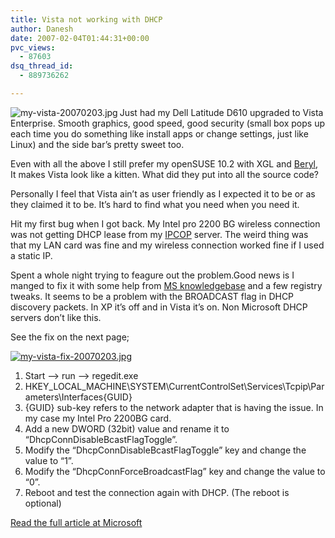```yaml
---
title: Vista not working with DHCP
author: Danesh
date: 2007-02-04T01:44:31+00:00
pvc_views:
  - 87603
dsq_thread_id:
  - 889736262

---
```

[<img src="/techblog/wp-content/uploads/2007/02/my-vista-20070203.thumbnail.jpg" alt="my-vista-20070203.jpg" title="my-vista-20070203.jpg" align="left" />][1]Just had my Dell Latitude D610 upgraded to Vista Enterprise. Smooth graphics, good speed, good security (small box pops up each time you do something like install apps or change settings, just like Linux) and the side bar&#8217;s pretty sweet too.

Even with all the above I still prefer my openSUSE 10.2 with XGL and [Beryl][2], It makes Vista look like a kitten. What did they put into all the source code?

Personally I feel that Vista ain&#8217;t as user friendly as I expected it to be or as they claimed it to be. It&#8217;s hard to find what you need when you need it.

Hit my first bug when I got back. My Intel pro 2200 BG wireless connection was not getting DHCP lease from my [IPCOP][3] server. The weird thing was that my LAN card was fine and my wireless connection worked fine if I used a static IP.

Spent a whole night trying to feagure out the problem.Good news is I manged to fix it with some help from [MS knowledgebase][4] and a few registry tweaks. It seems to be a problem with the BROADCAST flag in DHCP discovery packets. In XP it&#8217;s off and in Vista it&#8217;s on. Non Microsoft DHCP servers don&#8217;t like this.

See the fix on the next page;<!--more-->

[![my-vista-fix-20070203.jpg][5]][6]

1. Start &#8211;> run &#8211;> regedit.exe  
2. HKEY\_LOCAL\_MACHINE\SYSTEM\CurrentControlSet\Services\Tcpip\Parameters\Interfaces\{GUID}  
3. {GUID} sub-key refers to the network adapter that is having the issue. In my case my Intel Pro 2200BG card.  
4. Add a new DWORD (32bit) value and rename it to &#8220;DhcpConnDisableBcastFlagToggle&#8221;.  
5. Modify the &#8220;DhcpConnDisableBcastFlagToggle&#8221; key and change the value to &#8220;1&#8221;.  
6. Modify the &#8220;DhcpConnForceBroadcastFlag&#8221; key and change the value to &#8220;0&#8221;.  
7. Reboot and test the connection again with DHCP. (The reboot is optional)

[Read the full article at Microsoft][4]

 [1]: /techblog/wp-content/uploads/2007/02/my-vista-20070203.jpg "my-vista-20070203.jpg"
 [2]: http://www.beryl-project.org/
 [3]: http://www.ipcop.org/
 [4]: http://support.microsoft.com/kb/928233/en-us
 [5]: /techblog/wp-content/uploads/2007/02/my-vista-fix-20070203.jpg
 [6]: /techblog/wp-content/uploads/2007/02/my-vista-fix-20070203.jpg "my-vista-fix-20070203.jpg"